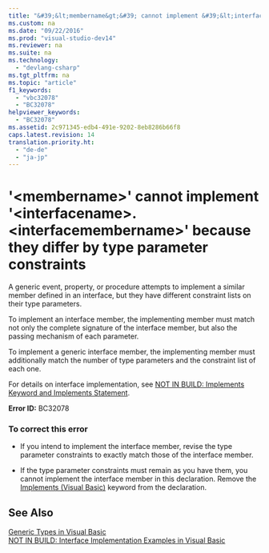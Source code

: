 ```yaml
---
title: "&#39;&lt;membername&gt;&#39; cannot implement &#39;&lt;interfacename&gt;.&lt;interfacemembername&gt;&#39; because they differ by type parameter constraints"
ms.custom: na
ms.date: "09/22/2016"
ms.prod: "visual-studio-dev14"
ms.reviewer: na
ms.suite: na
ms.technology: 
  - "devlang-csharp"
ms.tgt_pltfrm: na
ms.topic: "article"
f1_keywords: 
  - "vbc32078"
  - "BC32078"
helpviewer_keywords: 
  - "BC32078"
ms.assetid: 2c971345-edb4-491e-9202-8eb8286b66f8
caps.latest.revision: 14
translation.priority.ht: 
  - "de-de"
  - "ja-jp"
---
```

# &#39;&lt;membername&gt;&#39; cannot implement &#39;&lt;interfacename&gt;.&lt;interfacemembername&gt;&#39; because they differ by type parameter constraints
A generic event, property, or procedure attempts to implement a similar member defined in an interface, but they have different constraint lists on their type parameters.  
  
 To implement an interface member, the implementing member must match not only the complete signature of the interface member, but also the passing mechanism of each parameter.  
  
 To implement a generic interface member, the implementing member must additionally match the number of type parameters and the constraint list of each one.  
  
 For details on interface implementation, see [NOT IN BUILD: Implements Keyword and Implements Statement](assetId:///b96560f7-6413-480f-a1e2-f80253bab5be).  
  
 **Error ID:** BC32078  
  
### To correct this error  
  
-   If you intend to implement the interface member, revise the type parameter constraints to exactly match those of the interface member.  
  
-   If the type parameter constraints must remain as you have them, you cannot implement the interface member in this declaration. Remove the [Implements (Visual Basic)](../vs140/implements-clause--visual-basic-.md) keyword from the declaration.  
  
## See Also  
 [Generic Types in Visual Basic](../vs140/generic-types-in-visual-basic--visual-basic-.md)   
 [NOT IN BUILD: Interface Implementation Examples in Visual Basic](assetId:///50bf2a30-73b6-4126-a921-075fd6eec278)